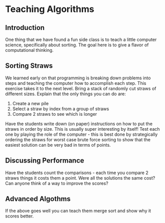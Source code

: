 # Teaching Algorithms

## Introduction
One thing that we have found a fun side class is to teach a little computer
science, specifically about sorting.  The goal here is to give a flavor of
computational thinking.

## Sorting Straws
We learned early on that programming is breaking down problems into steps
and teaching the computer how to accomplish each step.  This exercise takes
it to the next level.  Bring a stack of randomly cut straws of different
sizes.  Explain that the only things you can do are:

1. Create a new pile
2. Select a straw by index from a group of straws
3. Compare 2 straws to see which is longer

Have the students write down (on paper) instructions on how to
put the straws in order by size.  This is usually super interesting by itself!
Test each one by playing the role of the computer - this is best done by
strategically ordering the straws for worst case brute force sorting
to show that the easiest solution can be very bad in terms of points.

## Discussing Performance
Have the students count the comparisons - each time you compare 2 straws things
it costs them a point.  Were all the solutions the same cost?  Can anyone think
of a way to improve the scores?

## Advanced Algothms
If the above goes well you can teach them merge sort and show why it scores
better.
